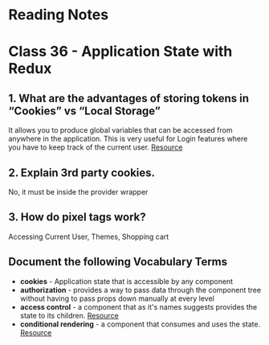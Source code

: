 
# Reading Notes

# Class 36 - Application State with Redux

## 1. What are the advantages of storing tokens in “Cookies” vs “Local Storage”

It allows you to produce global variables that can be accessed from anywhere in the application. This is very useful for Login features where you have to keep track of the current user. [Resource](https://www.loginradius.com/blog/async/react-context-api/)

## 2. Explain 3rd party cookies.
No, it must be inside the provider wrapper

## 3. How do pixel tags work?

Accessing Current User, Themes, Shopping cart

## Document the following Vocabulary Terms

- **cookies** - Application state that is accessible by any component
- **authorization** - provides a way to pass data through the component tree without having to pass props down manually at every level 
- **access control** - a component that as it's names suggests provides the state to its children. [Resource](https://www.loginradius.com/blog/async/react-context-api/)
- **conditional rendering** -  a component that consumes and uses the state. [Resource](https://www.loginradius.com/blog/async/react-context-api/)





